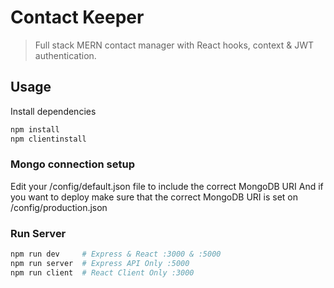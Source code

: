 # Contact Keeper

> Full stack MERN contact manager with React hooks, context & JWT authentication.

## Usage

Install dependencies

```bash
npm install
npm clientinstall
```

### Mongo connection setup

Edit your /config/default.json file to include the correct MongoDB URI
And if you want to deploy make sure that the correct MongoDB URI is set on /config/production.json

### Run Server

```bash
npm run dev     # Express & React :3000 & :5000
npm run server  # Express API Only :5000
npm run client  # React Client Only :3000
```
